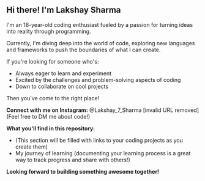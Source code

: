 ## Hi there! I'm Lakshay Sharma 

I'm an 18-year-old coding enthusiast fueled by a passion for turning ideas into reality through programming. 

Currently, I'm diving deep into the world of code, exploring new languages and frameworks to push the boundaries of what I can create. 

If you're looking for someone who's:

* Always eager to learn and experiment
* Excited by the challenges and problem-solving aspects of coding
* Down to collaborate on cool projects

Then you've come to the right place! 

**Connect with me on Instagram:** @Lakshay_7_Sharma [invalid URL removed] (Feel free to DM me about code!)

**What you'll find in this repository:**

* (This section will be filled with links to your coding projects as you create them)
* My journey of learning (documenting your learning process is a great way to track progress and share with others!)

**Looking forward to building something awesome together!** 
